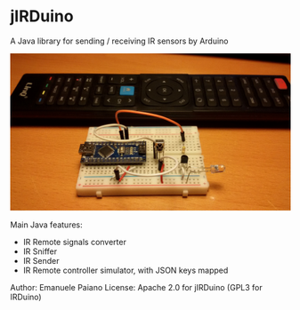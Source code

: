 # jIRDuino
A Java library for sending / receiving IR sensors by Arduino

![alt tag](https://github.com/emanuelepaiano/jirduino/blob/master/irduino-device/irduino.jpg?raw=true)

Main Java features:
<ul>
  <li>IR Remote signals converter</li>
  <li>IR Sniffer</li>
  <li>IR Sender</li>
  <li>IR Remote controller simulator, with JSON keys mapped</li>
</ul>

Author: Emanuele Paiano
License: Apache 2.0 for jIRDuino (GPL3 for IRDuino)
